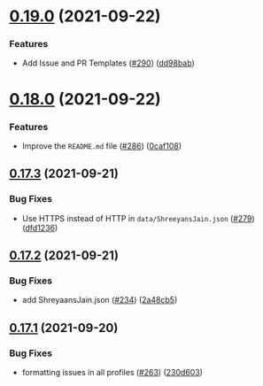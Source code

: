 # [0.19.0](https://github.com/EddieHubCommunity/LinkFree/compare/v0.18.0...v0.19.0) (2021-09-22)


### Features

* Add Issue and PR Templates ([#290](https://github.com/EddieHubCommunity/LinkFree/issues/290)) ([dd98bab](https://github.com/EddieHubCommunity/LinkFree/commit/dd98bab159569276c69d714e35fe3af54d763536))



# [0.18.0](https://github.com/EddieHubCommunity/LinkFree/compare/v0.17.3...v0.18.0) (2021-09-22)


### Features

* Improve the `README.md` file ([#286](https://github.com/EddieHubCommunity/LinkFree/issues/286)) ([0caf108](https://github.com/EddieHubCommunity/LinkFree/commit/0caf1081dc270f555fe73aa9a30cea8df8d91757))



## [0.17.3](https://github.com/EddieHubCommunity/LinkFree/compare/v0.17.2...v0.17.3) (2021-09-21)


### Bug Fixes

* Use HTTPS instead of HTTP in `data/ShreeyansJain.json` ([#279](https://github.com/EddieHubCommunity/LinkFree/issues/279)) ([dfd1236](https://github.com/EddieHubCommunity/LinkFree/commit/dfd12366bcc4f98ec4f0489cd9b1050ca09306cf))



## [0.17.2](https://github.com/EddieHubCommunity/LinkFree/compare/v0.17.1...v0.17.2) (2021-09-21)


### Bug Fixes

* add ShreyaansJain.json ([#234](https://github.com/EddieHubCommunity/LinkFree/issues/234)) ([2a48cb5](https://github.com/EddieHubCommunity/LinkFree/commit/2a48cb53106309a8fd84b0978daf4bbd854cee49))



## [0.17.1](https://github.com/EddieHubCommunity/LinkFree/compare/v0.17.0...v0.17.1) (2021-09-20)


### Bug Fixes

* formatting issues in all profiles ([#263](https://github.com/EddieHubCommunity/LinkFree/issues/263)) ([230d603](https://github.com/EddieHubCommunity/LinkFree/commit/230d603f641cbf6eb611b8b5d0235b0e00ee4586))



